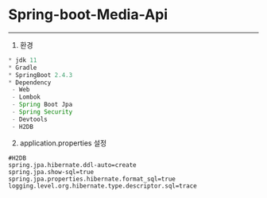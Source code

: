 # Spring-boot-Media-Api
---

1. 환경
```java
* jdk 11
* Gradle
* SpringBoot 2.4.3
* Dependency
 - Web
 - Lombok
 - Spring Boot Jpa
 - Spring Security
 - Devtools
 - H2DB
```
2. application.properties 설정
```properties
#H2DB
spring.jpa.hibernate.ddl-auto=create
spring.jpa.show-sql=true
spring.jpa.properties.hibernate.format_sql=true
logging.level.org.hibernate.type.descriptor.sql=trace
```